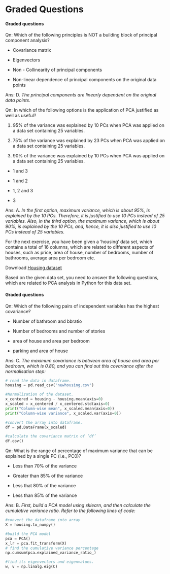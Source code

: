 # Graded Questions

#### Graded questions

Qn: Which of the following principles is NOT a building block of principal component analysis?

- Covariance matrix

- Eigenvectors

- Non - Collinearity of principal components

- Non-linear dependence of principal components on the original data points

Ans: D. *The principal components are linearly dependent on the original data points.*

Qn: In which of the following options is the application of PCA justified as well as useful?

1. 95% of the variance was explained by 10 PCs when PCA was applied on a data set containing 25 variables.

2. 75% of the variance was explained by 23 PCs when PCA was applied on a data set containing 25 variables.

3. 90% of the variance was explained by 10 PCs when PCA was applied on a data set containing 25 variables.

- 1 and 3

- 1 and 2

- 1, 2 and 3

- 3

Ans: A. *In the first option, maximum variance, which is about 95%, is explained by the 10 PCs. Therefore, it is justified to use 10 PCs instead of 25 variables. Also, in the third option, the maximum variance, which is about 90%, is explained by the 10 PCs, and, hence, it is also justified to use 10 PCs instead of 25 variables.*

For the next exercise, you have been given a ‘housing’ data set, which contains a total of 16 columns, which are related to different aspects of houses, such as price, area of house, number of bedrooms, number of bathrooms, average area per bedroom etc.

Download [Housing dataset](newhousing.csv)

Based on the given data set, you need to answer the following questions, which are related to PCA analysis in Python for this data set.

#### Graded questions

Qn: Which of the following pairs of independent variables has the highest covariance?

- Number of bathroom and bbratio

- Number of bedrooms and number of stories

- area of house and area per bedroom

- parking and area of house

Ans: C. *The maximum covariance is between area of house and area per bedroom, which is 0.80, and you can find out this covariance after the normalisation step:*

```python
# read the data in dataframe.
housing = pd.read_csv('newhousing.csv')

#Normalization of the dataset.
x_centered = housing - housing.mean(axis=0)
x_scaled = x_centered / x_centered.std(axis=0)
print("Column-wise mean", x_scaled.mean(axis=0))
print("Column-wise variance", x_scaled.var(axis=0))

#convert the array into dataframe.
df = pd.DataFrame(x_scaled)

#calculate the covariance matrix of ‘df’
df.cov()
```

Qn: What is the range of percentage of maximum variance that can be explained by a single PC (i.e., PC0)?

- Less than 70% of the variance

- Greater than 85% of the variance

- Less that 80% of the variance

- Less than 85% of the variance

Ans: B. *First, build a PCA model using sklearn, and then calculate the cumulative variance ratio. Refer to the following lines of code:*

```python
#convert the dataframe into array
X = housing.to_numpy()

#build the PCA model
pca = PCA()
x_lr = pca.fit_transform(X)
# find the cumulative variance percentage
np.cumsum(pca.explained_variance_ratio_)

#find its eigenvectors and eigenvalues.
w, v = np.linalg.eig(C)
```
